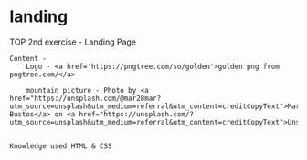 # landing
TOP 2nd exercise - Landing Page
    
    Content -
        Logo - <a href='https://pngtree.com/so/golden'>golden png from pngtree.com/</a>
    
        mountain picture - Photo by <a href="https://unsplash.com/@mar28mar?utm_source=unsplash&utm_medium=referral&utm_content=creditCopyText">Mar Bustos</a> on <a href="https://unsplash.com/?utm_source=unsplash&utm_medium=referral&utm_content=creditCopyText">Unsplash</a>
  
    
    Knowledge used HTML & CSS